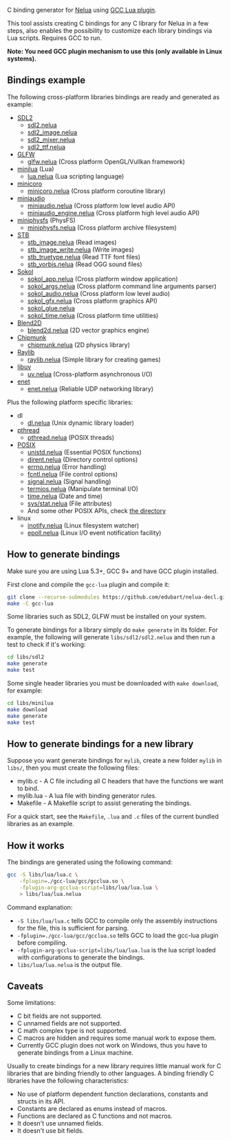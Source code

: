 C binding generator for [Nelua](https://nelua.io/)
using [GCC Lua plugin](https://peter.colberg.org/gcc-lua).

This tool assists creating C bindings for any C library
for Nelua in a few steps, also enables the possibility to customize
each library bindings via Lua scripts. Requires GCC to run.

**Note: You need GCC plugin mechanism to use this (only available in Linux systems).**

## Bindings example

The following cross-platform libraries bindings are ready and generated as example:

* [SDL2](https://www.libsdl.org/)
    - [sdl2.nelua](https://github.com/edubart/nelua-decl/blob/main/libs/sdl2/sdl2.nelua)
    - [sdl2_image.nelua](https://github.com/edubart/nelua-decl/blob/main/libs/sdl2/sdl2_image.nelua)
    - [sdl2_mixer.nelua](https://github.com/edubart/nelua-decl/blob/main/libs/sdl2/sdl2_mixer.nelua)
    - [sdl2_ttf.nelua](https://github.com/edubart/nelua-decl/blob/main/libs/sdl2/sdl2_ttf.nelua)
* [GLFW](https://www.glfw.org/)
    - [glfw.nelua](https://github.com/edubart/nelua-decl/blob/main/libs/glfw/glfw.nelua) (Cross platform OpenGL/Vullkan framework)
* [minilua](https://github.com/edubart/minilua) (Lua)
    - [lua.nelua](https://github.com/edubart/nelua-decl/blob/main/libs/minilua/minilua.nelua) (Lua scripting language)
* [minicoro](https://github.com/edubart/minicoro)
    - [minicoro.nelua](https://github.com/edubart/nelua-decl/blob/main/libs/minicoro/minicoro.nelua) (Cross platform coroutine library)
* [miniaudio](https://miniaud.io/)
    - [miniaudio.nelua](https://github.com/edubart/nelua-decl/blob/main/libs/miniaudio/miniaudio.nelua) (Cross platform low level audio API)
    - [miniaudio_engine.nelua](https://github.com/edubart/nelua-decl/blob/main/libs/miniaudio/miniaudio_engine.nelua) (Cross platform high level audio API)
* [miniphysfs](https://github.com/edubart/miniphysfs) (PhysFS)
    - [miniphysfs.nelua](https://github.com/edubart/nelua-decl/blob/main/libs/miniphysfs/miniphysfs.nelua) (Cross platform archive filesystem)
* [STB](https://github.com/nothings/stb)
    - [stb_image.nelua](https://github.com/edubart/nelua-decl/blob/main/libs/stb/stb_image.nelua) (Read images)
    - [stb_image_write.nelua](https://github.com/edubart/nelua-decl/blob/main/libs/stb/stb_image_write.nelua) (Write images)
    - [stb_truetype.nelua](https://github.com/edubart/nelua-decl/blob/main/libs/stb/stb_truetype.nelua) (Read TTF font files)
    - [stb_vorbis.nelua](https://github.com/edubart/nelua-decl/blob/main/libs/stb/stb_vorbis.nelua) (Read OGG sound files)
* [Sokol](https://floooh.github.io/sokol-html5/index.html)
    - [sokol_app.nelua](https://github.com/edubart/nelua-decl/blob/main/libs/sokol/sokol_app.nelua) (Cross platform window application)
    - [sokol_args.nelua](https://github.com/edubart/nelua-decl/blob/main/libs/sokol/sokol_args.nelua) (Cross platform command line arguments parser)
    - [sokol_audio.nelua](https://github.com/edubart/nelua-decl/blob/main/libs/sokol/sokol_audio.nelua) (Cross platform low level audio)
    - [sokol_gfx.nelua](https://github.com/edubart/nelua-decl/blob/main/libs/sokol/sokol_gfx.nelua) (Cross platform graphics API)
    - [sokol_glue.nelua](https://github.com/edubart/nelua-decl/blob/main/libs/sokol/sokol_glue.nelua)
    - [sokol_time.nelua](https://github.com/edubart/nelua-decl/blob/main/libs/sokol/sokol_time.nelua) (Cross platform time utilities)
* [Blend2D](https://blend2d.com/)
    - [blend2d.nelua](https://github.com/edubart/nelua-decl/blob/main/libs/blend2d/blend2d.nelua) (2D vector graphics engine)
* [Chipmunk](https://chipmunk-physics.net/)
    - [chipmunk.nelua](https://github.com/edubart/nelua-decl/blob/main/libs/chipmunk/chipmunk.nelua) (2D physics library)
* [Raylib](https://www.raylib.com/)
    - [raylib.nelua](https://github.com/edubart/nelua-decl/blob/main/libs/raylib/raylib.nelua) (Simple library for creating games)
* [libuv](https://libuv.org/)
    - [uv.nelua](https://github.com/edubart/nelua-decl/blob/main/libs/uv/uv.nelua) (Cross-platform asynchronous I/O)
* [enet](https://github.com/zpl-c/enet)
    - [enet.nelua](https://github.com/edubart/nelua-decl/blob/main/libs/enet/enet.nelua) (Reliable UDP networking library)

Plus the following platform specific libraries:
* dl
    - [dl.nelua](https://github.com/edubart/nelua-decl/blob/main/libs/dl/dl.nelua) (Unix dynamic library loader)
* [pthread](https://computing.llnl.gov/tutorials/pthreads/)
    - [pthread.nelua](https://github.com/edubart/nelua-decl/blob/main/libs/pthread/pthread.nelua) (POSIX threads)
* [POSIX](https://en.wikipedia.org/wiki/POSIX)
    - [unistd.nelua](https://github.com/edubart/nelua-decl/blob/main/libs/posix/unistd.nelua) (Essential POSIX functions)
    - [dirent.nelua](https://github.com/edubart/nelua-decl/blob/main/libs/posix/dirent.nelua) (Directory control options)
    - [errno.nelua](https://github.com/edubart/nelua-decl/blob/main/libs/posix/errno.nelua) (Error handling)
    - [fcntl.nelua](https://github.com/edubart/nelua-decl/blob/main/libs/posix/fcntl.nelua) (File control options)
    - [signal.nelua](https://github.com/edubart/nelua-decl/blob/main/libs/posix/signal.nelua) (Signal handling)
    - [termios.nelua](https://github.com/edubart/nelua-decl/blob/main/libs/posix/termios.nelua) (Manipulate terminal I/O)
    - [time.nelua](https://github.com/edubart/nelua-decl/blob/main/libs/posix/time.nelua) (Date and time)
    - [sys/stat.nelua](https://github.com/edubart/nelua-decl/blob/main/libs/posix/sys/stat.nelua) (File attributes)
    - And some other POSIX APIs, check [the directory](https://github.com/edubart/nelua-decl/blob/main/libs/posix/)
* linux
    - [inotify.nelua](https://github.com/edubart/nelua-decl/blob/main/libs/linux/inotify.nelua) (Linux filesystem watcher)
    - [epoll.nelua](https://github.com/edubart/nelua-decl/blob/main/libs/linux/epoll.nelua) (Linux I/O event notification facility)


## How to generate bindings

Make sure you are using Lua 5.3+, GCC 9+ and have GCC plugin installed.

First clone and compile the `gcc-lua` plugin and compile it:

```bash
git clone --recurse-submodules https://github.com/edubart/nelua-decl.git
make -C gcc-lua
```

Some libraries such as SDL2, GLFW must be installed on your system.

To generate bindings for a library simply do `make generate` in its folder.
For example, the following will generate `libs/sdl2/sdl2.nelua` and
then run a test to check if it's working:

```sh
cd libs/sdl2
make generate
make test
```

Some single header libraries you must be downloaded with `make download`, for example:

```sh
cd libs/minilua
make download
make generate
make test
```

## How to generate bindings for a new library

Suppose you want generate bindings for `mylib`, create a new folder `mylib` in `libs/`,
then you must create the following files:

* mylib.c - A C file including all C headers that have the functions we want to bind.
* mylib.lua - A lua file with binding generator rules.
* Makefile - A Makefile script to assist generating the bindings.

For a quick start, see the `Makefile`, `.lua` and `.c` files of the current
bundled libraries as an example.

## How it works

The bindings are generated using the following command:

```bash
gcc -S libs/lua/lua.c \
    -fplugin=./gcc-lua/gcc/gcclua.so \
    -fplugin-arg-gcclua-script=libs/lua/lua.lua \
    > libs/lua/lua.nelua
```

Command explanation:

* `-S libs/lua/lua.c` tells GCC to compile only the assembly instructions for the file, this is sufficient for parsing.
* `-fplugin=./gcc-lua/gcc/gcclua.so` tells GCC to load the gcc-lua plugin before compiling.
* `-fplugin-arg-gcclua-script=libs/lua/lua.lua` is the lua script loaded with configurations to generate the bindings.
* `libs/lua/lua.nelua` is the output file.


## Caveats

Some limitations:

* C bit fields are not supported.
* C unnamed fields are not supported.
* C math complex type is not supported.
* C macros are hidden and requires some manual work to expose them.
* Currently GCC plugin does not work on Windows, thus you have to generate bindings from a Linux machine.

Usually to create bindings for a new library requires little manual work for C libraries
that are binding friendly to other languages.
A binding friendly C libraries have the following characteristics:

* No use of platform dependent function declarations, constants and structs in its API.
* Constants are declared as enums instead of macros.
* Functions are declared as C functions and not macros.
* It doesn't use unnamed fields.
* It doesn't use bit fields.
